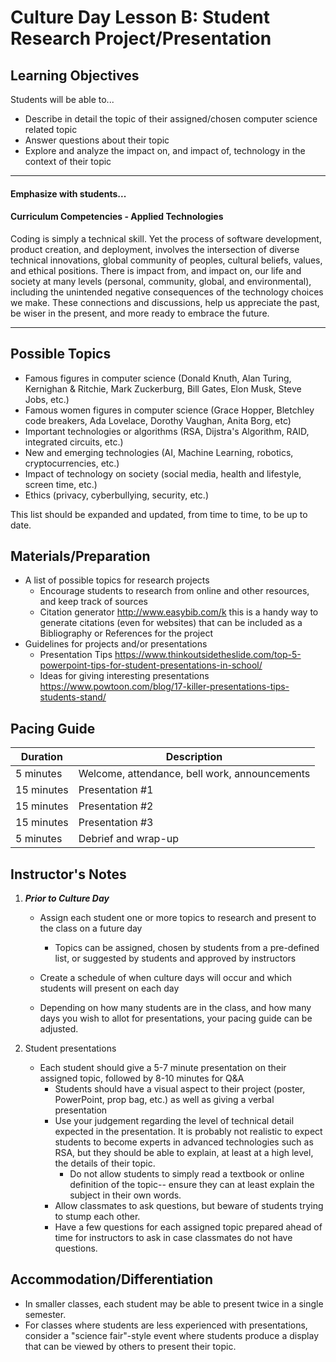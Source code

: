# Culture Day Lesson B: Student Research Project/Presentation

## Learning Objectives
Students will be able to...
* Describe in detail the topic of their assigned/chosen computer science related topic
* Answer questions about their topic
* Explore and analyze the impact on, and impact of, technology in the context of their topic

---
#### Emphasize with students...

#### Curriculum Competencies - Applied Technologies

Coding is simply a technical skill.   Yet the process of software development, product creation, and deployment, involves the intersection of diverse technical innovations, global community of peoples, cultural beliefs, values, and ethical positions.   There is impact from, and impact on, our life and society at many levels (personal, community, global, and environmental), including the unintended negative consequences of the technology choices we make.  These connections and discussions, help us appreciate the past, be wiser in the present, and more ready to embrace the future.

---


## Possible Topics
* Famous figures in computer science (Donald Knuth, Alan Turing, Kernighan & Ritchie, Mark Zuckerburg, Bill Gates, Elon Musk, Steve Jobs, etc.)
* Famous women figures in computer science (Grace Hopper, Bletchley code breakers, Ada Lovelace, Dorothy Vaughan, Anita Borg, etc)
* Important technologies or algorithms (RSA, Dijstra's Algorithm, RAID, integrated circuits, etc.)
* New and emerging technologies (AI, Machine Learning, robotics, cryptocurrencies, etc.)
* Impact of technology on society (social media, health and lifestyle, screen time, etc.)
* Ethics (privacy, cyberbullying, security, etc.) 

This list should be expanded and updated, from time to time, to be up to date.


## Materials/Preparation
* A list of possible topics for research projects
   * Encourage students to research from online and other resources, and keep track of sources
   * Citation generator http://www.easybib.com/k this is a handy way to generate citations (even for websites) that can be included as a Bibliography or References for the project
* Guidelines for projects and/or presentations
   * Presentation Tips   https://www.thinkoutsidetheslide.com/top-5-powerpoint-tips-for-student-presentations-in-school/
   * Ideas for giving interesting presentations  https://www.powtoon.com/blog/17-killer-presentations-tips-students-stand/

## Pacing Guide
|Duration | Description|
|--|--|
|5 minutes | Welcome, attendance, bell work, announcements |
|15 minutes | Presentation #1 |
|15 minutes | Presentation #2 |
|15 minutes | Presentation #3 |
|5 minutes | Debrief and wrap-up |

## Instructor's Notes
1. _**Prior to Culture Day**_
    * Assign each student one or more topics to research and present to the class on a future day
        * Topics can be assigned, chosen by students from a pre-defined list, or suggested by students and approved by instructors

    * Create a schedule of when culture days will occur and which students will present on each day
    * Depending on how many students are in the class, and how many days you wish to allot for presentations, your pacing guide can be adjusted. 

2. Student presentations
    * Each student should give a 5-7 minute presentation on their assigned topic, followed by 8-10 minutes for Q&A
        * Students should have a visual aspect to their project (poster, PowerPoint, prop bag, etc.) as well as giving a verbal presentation
        * Use your judgement regarding the level of technical detail expected in the presentation.  It is probably not realistic to expect students to become experts in advanced technologies such as RSA, but they should be able to explain, at least at a high level, the details of their topic.
            * Do not allow students to simply read a textbook or online definition of the topic-- ensure they can at least explain the subject in their own words.
        * Allow classmates to ask questions, but beware of students trying to stump each other.
        * Have a few questions for each assigned topic prepared ahead of time for instructors to ask in case classmates do not have questions.


## Accommodation/Differentiation
* In smaller classes, each student may be able to present twice in a single semester.
* For classes where students are less experienced with presentations, consider a "science fair"-style event where students produce a display that can be viewed by others to present their topic.
